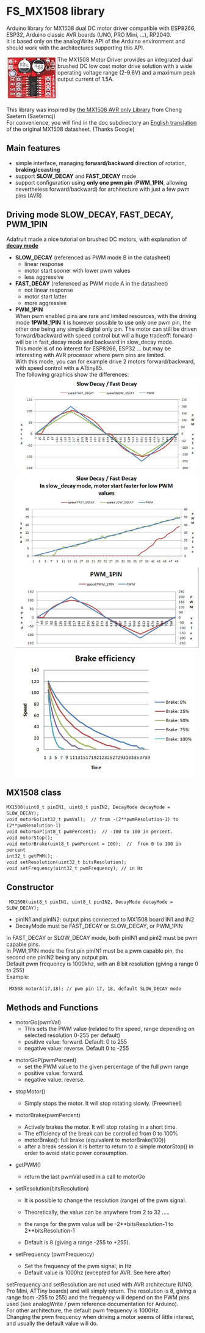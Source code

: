 # FS_MX1508 library
Arduino library for MX1508 dual DC motor driver compatible with ESP8266, ESP32, Arduino classic AVR boards (UNO, PRO Mini, ...), RP2040.  
It is based only on the analogWrite API of the Arduino environment and should work with the architectures supporting this API.  

<img src="./img/MX1508_module.JPG"   align="left"> 

The MX1508 Motor Driver provides an integrated dual brushed DC low cost motor drive solution with a wide operating voltage range (2-9.6V) and a maximum peak output current of 1.5A.   
<br clear="both">  
This library was inspired by [the MX1508 AVR only Library](https://github.com/Saeterncj/MX1508) from Cheng Saetern (Saeterncj)  
For convenience, you will find in the doc subdirectory an [English translation](doc/mx1208_r1.0_mixic-CN.en.pdf) of the original MX1508 datasheet. (Thanks Google)
## Main features

 - simple interface, managing **forward/backward** direction of rotation, **braking/coasting**
 - support **SLOW_DECAY** and **FAST_DECAY** mode
 - support configuration using **only one pwm pin** (**PWM_1PIN**, allowing nevertheless forward/backward) for architecture with just a few pwm pins (AVR)

## Driving mode SLOW_DECAY, FAST_DECAY, PWM_1PIN
Adafruit made a nice tutorial on brushed DC motors, with explanation of  [**decay mode**](https://learn.adafruit.com/improve-brushed-dc-motor-performance/current-decay-mode)
 - **SLOW_DECAY** (referenced as PWM mode B in the datasheet)
   - linear response     
    - motor start sooner with lower pwm values
    -  less aggressive 
- **FAST_DECAY** (referenced as PWM mode A in the datasheet)
   - not linear response
   - motor start latter
   - more aggressive
 - **PWM_1PIN**  
     When pwm enabled pins are rare and limited resources, with the driving mode **1PWM_1PIN** it is however possible to use only one  pwm pin, the other one being any simple digital only pin. The motor can still be driven forward/backward with speed control but will a huge tradeoff: forward will be in  fast_decay mode and backward in slow_decay mode.  
This mode is of no interest for ESP8266, ESP32 ... but may be interesting with AVR processor where pwm pins are limited.  
With this mode, you can for example drive 2 motors forward/backward, with speed control with a ATtiny85.  
   The following graphics show the differences:
![slow fast](/img/slow_fast_decay.JPG)  
![low PWM](/img/low_PWM_values.JPG)  
![PWM_1PIN](/img/PWM_1PIN.JPG)  
![brake](/img/brake.JPG)  

## MX1508 class

    MX1508(uint8_t pinIN1, uint8_t pinIN2, DecayMode decayMode = SLOW_DECAY);
    void motorGo(int32_t pwmVal);  // from -(2**pwmResolution-1) to (2**pwmResolution-1)
    void motorGoP(int8_t pwmPercent);  // -100 to 100 in percent.
    void motorStop();
    void motorBrake(uint8_t pwmPercent = 100);  //  from 0 to 100 in percent
    int32_t getPWM();
    void setResolution(uint32_t bitsResolution); 
    void setFrequency(uint32_t pwmFrequency); // in Hz
    

## Constructor
     MX1508(uint8_t pinIN1, uint8_t pinIN2, DecayMode decayMode = SLOW_DECAY);
 + pinIN1 and pinIN2: output pins  connected to MX1508 board IN1 and IN2
 + DecayMode must be FAST_DECAY or SLOW_DECAY, or PWM_1PIN

 In FAST_DECAY or SLOW_DECAY mode, both pinIN1 and pinI2 must be pwm capable pins.  
 In PWM_1PIN mode the first pin pinIN1 must be a pwm capable pin, the second one pinIN2 being any output pin.  
 Default pwm frequency is 1000khz, with an 8 bit resolution (giving a range 0 to 255)   
 Example:  

     MX508 motorA(17,18); // pwm pin 17, 18, default SLOW_DECAY mode

 
## Methods and Functions
  + motorGo(pwmVal)
    - This sets the PWM value (related to the speed, range depending on selected resolution 0-255 per default)
    - positive value: forward.  Default: 0 to 255
    - negative value: reverse. Default  0 to -255
   - motorGoP(pwmPercent)
       - set the PWM value to the given percentage of the full pwm range
       - positive value: forward. 
      - negative value: reverse.
  + stopMotor()
    - Simply stops the motor. It will stop rotating slowly. (Freewheel)
  +  motorBrake(pwmPercent)
     -  Actively brakes the motor.  It will stop rotating in a short time.
     - The efficiency of the break can be controlled from 0 to 100%
     - motorBrake(): full brake (equivalent to motorBrake(100))
     -  after a break session it is better to return to a simple motorStop() in order to avoid static power  consumption.
     
 + getPWM()
     - return the last pwmVal used in a call to motorGo
  + setResolution(bitsResolution)
    - It is possible to change the resolution (range) of the pwm signal.
    - Theoretically, the value can be anywhere from 2 to 32 .....

    - the range for the pwm value will be -2\**bitsResolution-1 to 2**bitsResolution-1
     -  Default is 8  (giving a range -255 to +255).
   + setFrequency (pwmFrequency)
      -  Set the frequency of the pwm signal, in Hz
      -  Default value is 1000hz (excepted for AVR. See here after)
    
setFrequency and setResolution are not used with AVR architecture (UNO, Pro Mini, ATTiny boards) and will simply return. The resolution is 8, giving a range from -255 to 255) and the frequency will depend on the PWM pins used (see analogWrite / pwm reference documentation for Arduino).  
For other architecture, the default pwm frequency is 1000Hz.  
Changing the pwm frequency when driving a motor seems of little interest, and usually the default value will do.  







